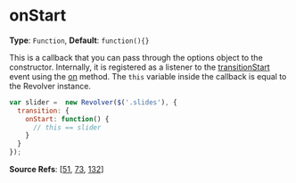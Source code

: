 # onStart

**Type**: `Function`, **Default**: `function(){}`

This is a callback that you can pass through the options object to the constructor. Internally, it is registered as a listener to the [transitionStart](revolver.events.transitionstart.md) event using the [on](revolver.methods.on.md) method. The `this` variable inside the callback is equal to the Revolver instance.

```javascript
var slider =  new Revolver($('.slides'), {
  transition: {
    onStart: function() {
      // this == slider
    }
  }
});
```

**Source Refs**: [[51](../coffee/revolver.coffee#L51), [73](../coffee/revolver.coffee#L73), [132](../coffee/revolver.coffee#L132)]
